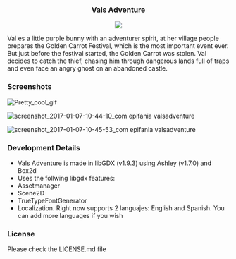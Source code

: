 
<h3 align="center"> Vals Adventure</h3>
<p align="center">
<img src="https://cloud.githubusercontent.com/assets/18577412/21742882/f3424a66-d4c5-11e6-9cd9-098753f92285.png">
</p>

Val es a little purple bunny with an adventurer spirit, at her village people prepares the Golden Carrot Festival, which is the most important event ever. But just before the festival started, the Golden Carrot was stolen. Val decides to catch the thief, chasing him through dangerous lands full of traps and even face an angry ghost on an abandoned castle.

### Screenshots

![Pretty_cool_gif](https://cloud.githubusercontent.com/assets/18577412/21743147/4b8ba722-d4ca-11e6-8f00-0764a48eba79.gif)

![screenshot_2017-01-07-10-44-10_com epifania valsadventure](https://cloud.githubusercontent.com/assets/18577412/21742935/c8962098-d4c6-11e6-83d6-3b8134f12e83.png)

![screenshot_2017-01-07-10-45-53_com epifania valsadventure](https://cloud.githubusercontent.com/assets/18577412/21742937/cb067864-d4c6-11e6-8f2e-e489ac19a14e.png)


### Development Details

* Vals Adventure is made in libGDX (v1.9.3) using Ashley (v1.7.0) and Box2d
* Uses the follwing libgdx features:
 * Assetmanager
 * Scene2D
 * TrueTypeFontGenerator
 * Localization. Right now supports 2 languajes: English and Spanish. You can add more languages if you wish

### License
Please check the LICENSE.md file
